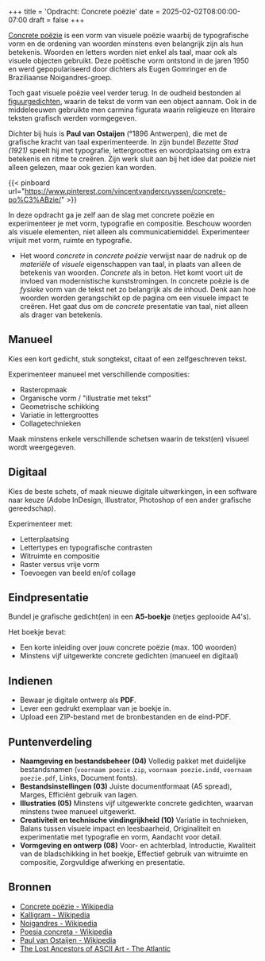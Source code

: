 +++
title = 'Opdracht: Concrete poëzie'
date = 2025-02-02T08:00:00-07:00
draft = false
+++

[Concrete poëzie](https://nl.wikipedia.org/wiki/Concrete_po%C3%ABzie) is een vorm van visuele poëzie waarbij de typografische vorm en de ordening van woorden minstens even belangrijk zijn als hun betekenis. Woorden en letters worden niet enkel als taal, maar ook als visuele objecten gebruikt. Deze poëtische vorm ontstond in de jaren 1950 en werd gepopulariseerd door dichters als Eugen Gomringer en de Braziliaanse Noigandres-groep.

Toch gaat visuele poëzie veel verder terug. In de oudheid bestonden al [figuurgedichten](https://nl.wikipedia.org/wiki/Figuurgedicht), waarin de tekst de vorm van een object aannam. Ook in de middeleeuwen gebruikte men carmina figurata waarin religieuze en literaire teksten grafisch werden vormgegeven.

Dichter bij huis is **Paul van Ostaijen** (°1896 Antwerpen), die met de grafische kracht van taal experimenteerde. In zijn bundel *Bezette Stad (1921)* speelt hij met typografie, lettergroottes en woordplaatsing om extra betekenis en ritme te creëren. Zijn werk sluit aan bij het idee dat poëzie niet alleen gelezen, maar ook gezien kan worden. 

{{< pinboard url="https://www.pinterest.com/vincentvandercruyssen/concrete-po%C3%ABzie/" >}}

In deze opdracht ga je zelf aan de slag met concrete poëzie en experimenteer je met vorm, typografie en compositie. Beschouw woorden als visuele elementen, niet alleen als communicatiemiddel. Experimenteer vrijuit met vorm, ruimte en typografie. 

- Het woord *concrete* in *concrete poëzie* verwijst naar de nadruk op de *materiële* of *visuele* eigenschappen van taal, in plaats van alleen de betekenis van woorden. *Concrete* als in beton. Het komt voort uit de invloed van modernistische kunststromingen. In concrete poëzie is de *fysieke* vorm van de tekst net zo belangrijk als de inhoud. Denk aan hoe woorden worden gerangschikt op de pagina om een visuele impact te creëren. Het gaat dus om de *concrete* presentatie van taal, niet alleen als drager van betekenis.

## Manueel

Kies een kort gedicht, stuk songtekst, citaat of een zelfgeschreven tekst.

Experimenteer manueel met verschillende composities:

- Rasteropmaak
- Organische vorm / "illustratie met tekst"
- Geometrische schikking
- Variatie in lettergroottes
- Collagetechnieken

Maak minstens enkele verschillende schetsen waarin de tekst(en) visueel wordt weergegeven.

## Digitaal

Kies de beste schets, of maak nieuwe digitale uitwerkingen, in een software naar keuze (Adobe InDesign, Illustrator, Photoshop of een ander grafische gereedschap).

Experimenteer met:
- Letterplaatsing
- Lettertypes en typografische contrasten
- Witruimte en compositie
- Raster versus vrije vorm
- Toevoegen van beeld en/of collage

## Eindpresentatie

Bundel je grafische gedicht(en) in een **A5-boekje** (netjes geplooide A4's). 

Het boekje bevat:
- Een korte inleiding over jouw concrete poëzie (max. 100 woorden)
- Minstens vijf uitgewerkte concrete gedichten (manueel en digitaal)

## Indienen

- Bewaar je digitale ontwerp als **PDF**.
- Lever een gedrukt exemplaar van je boekje in.
- Upload een ZIP-bestand met de bronbestanden en de eind-PDF.

## Puntenverdeling

- **Naamgeving en bestandsbeheer (04)** Volledig pakket met duidelijke bestandsnamen (`voornaam poezie.zip`, `voornaam poezie.indd`, `voornaam poezie.pdf`, Links, Document fonts).
- **Bestandsinstellingen (03)** Juiste documentformaat (A5 spread), Marges, Efficiënt gebruik van lagen.
- **Illustraties (05)** Minstens vijf uitgewerkte concrete gedichten, waarvan minstens twee manueel uitgewerkt.
- **Creativiteit en technische vindingrijkheid (10)** Variatie in technieken, Balans tussen visuele impact en leesbaarheid, Originaliteit en experimentatie met typografie en vorm, Aandacht voor detail.
- **Vormgeving en ontwerp (08)** Voor- en achterblad, Introductie, Kwaliteit van de bladschikking in het boekje, Effectief gebruik van witruimte en compositie, Zorgvuldige afwerking en presentatie.

## Bronnen

- [Concrete poëzie - Wikipedia](https://nl.wikipedia.org/wiki/Concrete_po%C3%ABzie)
- [Kalligram - Wikipedia](https://nl.wikipedia.org/wiki/Kalligram)
- [Noigandres - Wikipedia](https://pt.wikipedia.org/wiki/Noigandres)
- [Poesia concreta - Wikipedia](https://pt.wikipedia.org/wiki/Poesia_concreta)
- [Paul van Ostaijen - Wikipedia](https://nl.wikipedia.org/wiki/Paul_van_Ostaijen)
- [The Lost Ancestors of ASCII Art - The Atlantic](https://www.theatlantic.com/technology/archive/2014/01/the-lost-ancestors-of-ascii-art/283445/)